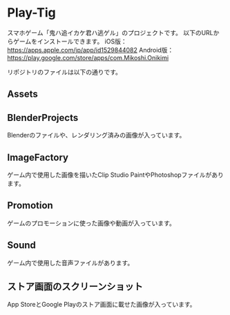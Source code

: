 # Play-Tig
スマホゲーム「鬼ハ追イカケ君ハ逃ゲル」のプロジェクトです。
以下のURLからゲームをインストールできます。
iOS版：https://apps.apple.com/jp/app/id1529844082
Android版：https://play.google.com/store/apps/com.Mikoshi.Onikimi

リポジトリのファイルは以下の通りです。
## Assets
## BlenderProjects
Blenderのファイルや、レンダリング済みの画像が入っています。
## ImageFactory
ゲーム内で使用した画像を描いたClip Studio PaintやPhotoshopファイルがあります。
## Promotion
ゲームのプロモーションに使った画像や動画が入っています。
## Sound
ゲーム内で使用した音声ファイルがあります。
## ストア画面のスクリーンショット
App StoreとGoogle Playのストア画面に載せた画像が入っています。
